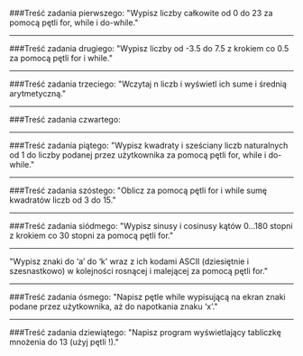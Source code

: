 ###Treść zadania pierwszego:
"Wypisz liczby całkowite od 0 do 23 za pomocą pętli for, while i do-while."

---

###Treść zadania drugiego:
"Wypisz liczby od -3.5 do 7.5 z krokiem co 0.5 za pomocą pętli for i while."

---

###Treść zadania trzeciego:
"Wczytaj n liczb i wyświetl ich sume i średnią arytmetyczną."

---

###Treść zadania czwartego:

---

###Treść zadania piątego:
"Wypisz kwadraty i sześciany liczb naturalnych od 1 do liczby podanej przez użytkownika za pomocą pętli for, while i do-while."

---

###Treść zadania szóstego:
"Oblicz za pomocą pętli for i while sumę kwadratów liczb od 3 do 15."

---

###Treść zadania siódmego:
"Wypisz sinusy i cosinusy kątów 0…180 stopni z krokiem co 30 stopni za pomocą pętli for."

---


"Wypisz znaki do ‘a’ do ‘k’ wraz z ich kodami ASCII (dziesiętnie i szesnastkowo) w kolejności rosnącej i malejącej za pomocą pętli for."

---

###Treść zadania ósmego:
"Napisz pętle while wypisującą na ekran znaki podane przez użytkownika, aż do napotkania znaku ‘x’."

---

###Treść zadania dziewiątego:
"Napisz program wyświetlający tabliczkę mnożenia do 13 (użyj pętli !)."
